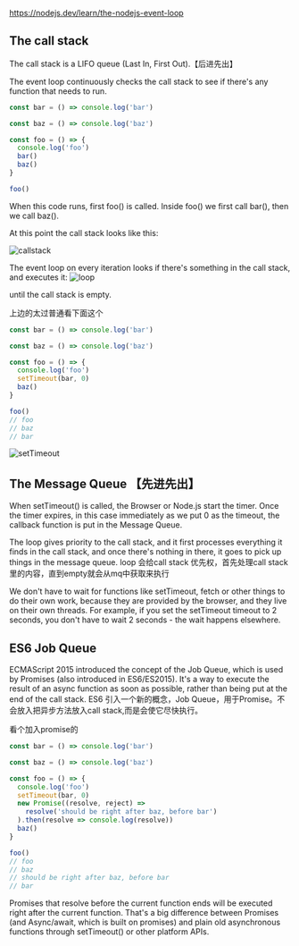 https://nodejs.dev/learn/the-nodejs-event-loop

## The call stack
The call stack is a LIFO queue (Last In, First Out).【后进先出】

The event loop continuously checks the call stack to see if there's any function that needs to run.

```js
const bar = () => console.log('bar')

const baz = () => console.log('baz')

const foo = () => {
  console.log('foo')
  bar()
  baz()
}

foo()
```
When this code runs, first foo() is called. Inside foo() we first call bar(), then we call baz().

At this point the call stack looks like this:

![callstack](https://nodejs.dev/static/270ebeb6dbfa7d613152b71257c72a9e/fcda8/call-stack-first-example.png)

The event loop on every iteration looks if there's something in the call stack, and executes it:
![loop](https://nodejs.dev/static/ca404c319c6fc595497d5dc097d469ff/fc1a1/execution-order-first-example.png)

until the call stack is empty.

上边的太过普通看下面这个
```js
const bar = () => console.log('bar')

const baz = () => console.log('baz')

const foo = () => {
  console.log('foo')
  setTimeout(bar, 0)
  baz()
}

foo()
// foo
// baz
// bar
```
![setTimeout](https://nodejs.dev/static/be55515b9343074d00b43de88c495331/fcda8/call-stack-second-example.png)

## The Message Queue 【先进先出】
When setTimeout() is called, the Browser or Node.js start the timer. Once the timer expires, in this case immediately as we put 0 as the timeout, the callback function is put in the Message Queue.

The loop gives priority to the call stack, and it first processes everything it finds in the call stack, and once there's nothing in there, it goes to pick up things in the message queue.
loop 会给call stack 优先权，首先处理call stack 里的内容，直到empty就会从mq中获取来执行

We don't have to wait for functions like setTimeout, fetch or other things to do their own work, because they are provided by the browser, and they live on their own threads. For example, if you set the setTimeout timeout to 2 seconds, you don't have to wait 2 seconds - the wait happens elsewhere.

## ES6 Job Queue
ECMAScript 2015 introduced the concept of the Job Queue, which is used by Promises (also introduced in ES6/ES2015). It's a way to execute the result of an async function as soon as possible, rather than being put at the end of the call stack.
ES6 引入一个新的概念，Job Queue，用于Promise。不会放入把异步方法放入call stack,而是会使它尽快执行。

看个加入promise的
```js
const bar = () => console.log('bar')

const baz = () => console.log('baz')

const foo = () => {
  console.log('foo')
  setTimeout(bar, 0)
  new Promise((resolve, reject) =>
    resolve('should be right after baz, before bar')
  ).then(resolve => console.log(resolve))
  baz()
}

foo()
// foo
// baz
// should be right after baz, before bar
// bar
```
Promises that resolve before the current function ends will be executed right after the current function.
That's a big difference between Promises (and Async/await, which is built on promises) and plain old asynchronous functions through setTimeout() or other platform APIs.

